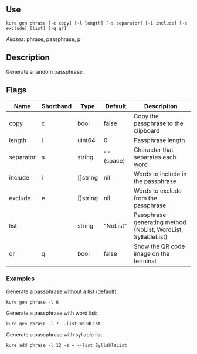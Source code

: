 ## Use

`kure gen phrase [-c copy] [-l length] [-s separator] [-i include] [-e exclude] [list] [-q qr]`

*Aliases*: phrase, passphrase, p.

## Description

Generate a random passphrase.

## Flags

|  Name     | Shorthand |     Type      |    Default    |                         Description                            |
|-----------|-----------|---------------|---------------|----------------------------------------------------------------|
| copy      | c         | bool          | false         | Copy the passphrase to the clipboard                           |
| length    | l         | uint64        | 0             | Passphrase length                                              |
| separator | s         | string        | " " (space)   | Character that separates each word                             |
| include   | i         | []string      | nil           | Words to include in the passphrase                             |
| exclude   | e         | []string      | nil           | Words to exclude from the passphrase                           |
| list      |           | string        | "NoList"      | Passphrase generating method (NoList, WordList, SyllableList)  |
| qr        | q         | bool          | false         | Show the QR code image on the terminal                         |

### Examples

Generate a passphrase without a list (default):
```
kure gen phrase -l 6
```

Generate a passphrase with word list:
```
kure gen phrase -l 7 --list WordList
```

Generate a passphrase with syllable list:
```
kure add phrase -l 12 -s = --list SyllableList
```